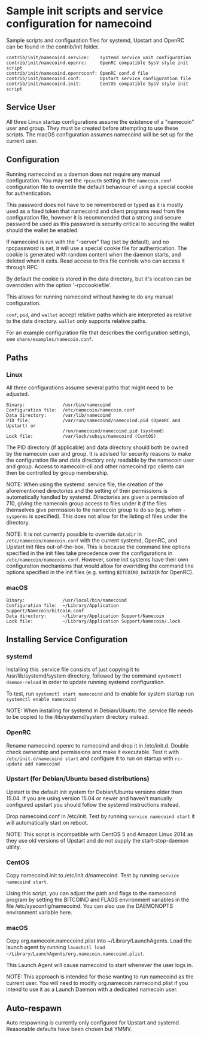 Sample init scripts and service configuration for namecoind
===========================================================

Sample scripts and configuration files for systemd, Upstart and OpenRC
can be found in the contrib/init folder.

    contrib/init/namecoind.service:    systemd service unit configuration
    contrib/init/namecoind.openrc:     OpenRC compatible SysV style init script
    contrib/init/namecoind.openrcconf: OpenRC conf.d file
    contrib/init/namecoind.conf:       Upstart service configuration file
    contrib/init/namecoind.init:       CentOS compatible SysV style init script

Service User
---------------------------------

All three Linux startup configurations assume the existence of a "namecoin" user
and group.  They must be created before attempting to use these scripts.
The macOS configuration assumes namecoind will be set up for the current user.

Configuration
---------------------------------

Running namecoind as a daemon does not require any manual configuration. You may
set the `rpcauth` setting in the `namecoin.conf` configuration file to override
the default behaviour of using a special cookie for authentication.

This password does not have to be remembered or typed as it is mostly used
as a fixed token that namecoind and client programs read from the configuration
file, however it is recommended that a strong and secure password be used
as this password is security critical to securing the wallet should the
wallet be enabled.

If namecoind is run with the "-server" flag (set by default), and no rpcpassword is set,
it will use a special cookie file for authentication. The cookie is generated with random
content when the daemon starts, and deleted when it exits. Read access to this file
controls who can access it through RPC.

By default the cookie is stored in the data directory, but it's location can be overridden
with the option '-rpccookiefile'.

This allows for running namecoind without having to do any manual configuration.

`conf`, `pid`, and `wallet` accept relative paths which are interpreted as
relative to the data directory. `wallet` *only* supports relative paths.

For an example configuration file that describes the configuration settings,
see `share/examples/namecoin.conf`.

Paths
---------------------------------

### Linux

All three configurations assume several paths that might need to be adjusted.

    Binary:              /usr/bin/namecoind
    Configuration file:  /etc/namecoin/namecoin.conf
    Data directory:      /var/lib/namecoind
    PID file:            /var/run/namecoind/namecoind.pid (OpenRC and Upstart) or
                         /run/namecoind/namecoind.pid (systemd)
    Lock file:           /var/lock/subsys/namecoind (CentOS)

The PID directory (if applicable) and data directory should both be owned by the
namecoin user and group. It is advised for security reasons to make the
configuration file and data directory only readable by the namecoin user and
group. Access to namecoin-cli and other namecoind rpc clients can then be
controlled by group membership.

NOTE: When using the systemd .service file, the creation of the aforementioned
directories and the setting of their permissions is automatically handled by
systemd. Directories are given a permission of 710, giving the namecoin group
access to files under it _if_ the files themselves give permission to the
namecoin group to do so (e.g. when `-sysperms` is specified). This does not allow
for the listing of files under the directory.

NOTE: It is not currently possible to override `datadir` in
`/etc/namecoin/namecoin.conf` with the current systemd, OpenRC, and Upstart init
files out-of-the-box. This is because the command line options specified in the
init files take precedence over the configurations in
`/etc/namecoin/namecoin.conf`. However, some init systems have their own
configuration mechanisms that would allow for overriding the command line
options specified in the init files (e.g. setting `BITCOIND_DATADIR` for
OpenRC).

### macOS

    Binary:              /usr/local/bin/namecoind
    Configuration file:  ~/Library/Application Support/Namecoin/bitcoin.conf
    Data directory:      ~/Library/Application Support/Namecoin
    Lock file:           ~/Library/Application Support/Namecoin/.lock

Installing Service Configuration
-----------------------------------

### systemd

Installing this .service file consists of just copying it to
/usr/lib/systemd/system directory, followed by the command
`systemctl daemon-reload` in order to update running systemd configuration.

To test, run `systemctl start namecoind` and to enable for system startup run
`systemctl enable namecoind`

NOTE: When installing for systemd in Debian/Ubuntu the .service file needs to be copied to the /lib/systemd/system directory instead.

### OpenRC

Rename namecoind.openrc to namecoind and drop it in /etc/init.d.  Double
check ownership and permissions and make it executable.  Test it with
`/etc/init.d/namecoind start` and configure it to run on startup with
`rc-update add namecoind`

### Upstart (for Debian/Ubuntu based distributions)

Upstart is the default init system for Debian/Ubuntu versions older than 15.04. If you are using version 15.04 or newer and haven't manually configured upstart you should follow the systemd instructions instead.

Drop namecoind.conf in /etc/init.  Test by running `service namecoind start`
it will automatically start on reboot.

NOTE: This script is incompatible with CentOS 5 and Amazon Linux 2014 as they
use old versions of Upstart and do not supply the start-stop-daemon utility.

### CentOS

Copy namecoind.init to /etc/init.d/namecoind. Test by running `service namecoind start`.

Using this script, you can adjust the path and flags to the namecoind program by
setting the BITCOIND and FLAGS environment variables in the file
/etc/sysconfig/namecoind. You can also use the DAEMONOPTS environment variable here.

### macOS

Copy org.namecoin.namecoind.plist into ~/Library/LaunchAgents. Load the launch agent by
running `launchctl load ~/Library/LaunchAgents/org.namecoin.namecoind.plist`.

This Launch Agent will cause namecoind to start whenever the user logs in.

NOTE: This approach is intended for those wanting to run namecoind as the current user.
You will need to modify org.namecoin.namecoind.plist if you intend to use it as a
Launch Daemon with a dedicated namecoin user.

Auto-respawn
-----------------------------------

Auto respawning is currently only configured for Upstart and systemd.
Reasonable defaults have been chosen but YMMV.
